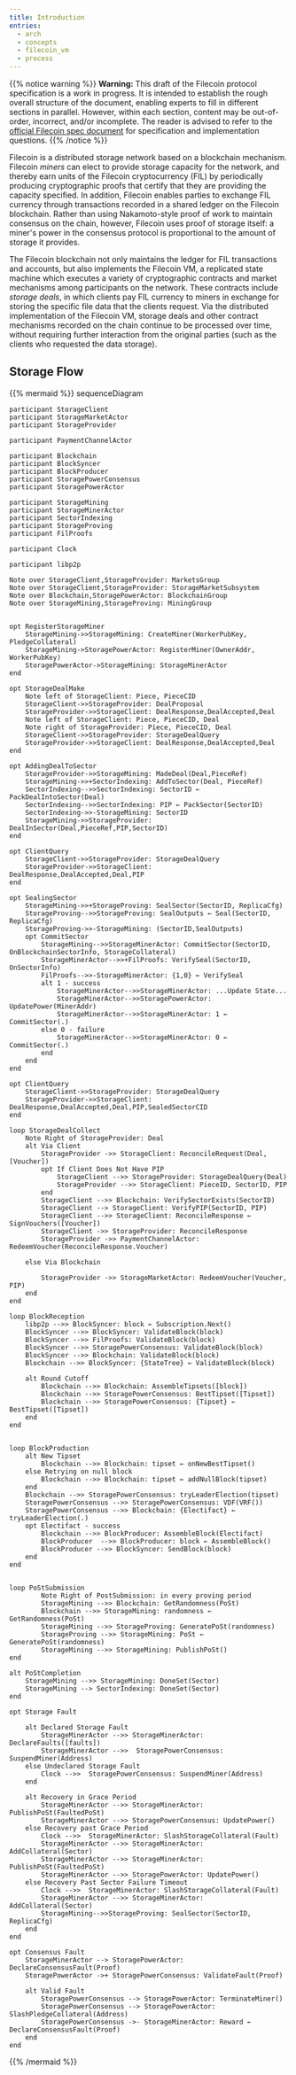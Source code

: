```yaml
---
title: Introduction
entries:
  - arch
  - concepts
  - filecoin_vm
  - process
---
```


{{% notice warning %}}
**Warning:** This draft of the Filecoin protocol specification is a work in progress.
It is intended to establish the rough overall structure of the document,
enabling experts to fill in different sections in parallel.
However, within each section, content may be out-of-order, incorrect, and/or incomplete.
The reader is advised to refer to the
[official Filecoin spec document](https://filecoin-project.github.io/specs/)
for specification and implementation questions.
{{% /notice %}}

Filecoin is a distributed storage network based on a blockchain mechanism.
Filecoin *miners* can elect to provide storage capacity for the network, and thereby
earn units of the Filecoin cryptocurrency (FIL) by periodically producing
cryptographic proofs that certify that they are providing the capacity specified.
In addition, Filecoin enables parties to exchange FIL currency
through transactions recorded in a shared ledger on the Filecoin blockchain.
Rather than using Nakamoto-style proof of work to maintain consensus on the chain, however,
Filecoin uses proof of storage itself: a miner's power in the consensus protocol
is proportional to the amount of storage it provides.

The Filecoin blockchain not only maintains the ledger for FIL transactions and
accounts, but also implements the Filecoin VM, a replicated state machine which executes
a variety of cryptographic contracts and market mechanisms among participants
on the network.
These contracts include *storage deals*, in which clients pay FIL currency to miners
in exchange for storing the specific file data that the clients request.
Via the distributed implementation of the Filecoin VM, storage deals
and other contract mechanisms recorded on the chain continue to be processed
over time, without requiring further interaction from the original parties
(such as the clients who requested the data storage).

## Storage Flow

{{% mermaid %}}
sequenceDiagram

    participant StorageClient
    participant StorageMarketActor
    participant StorageProvider

    participant PaymentChannelActor

    participant Blockchain
    participant BlockSyncer
    participant BlockProducer
    participant StoragePowerConsensus
    participant StoragePowerActor

    participant StorageMining
    participant StorageMinerActor
    participant SectorIndexing
    participant StorageProving
    participant FilProofs

    participant Clock

    participant libp2p

    Note over StorageClient,StorageProvider: MarketsGroup
    Note over StorageClient,StorageProvider: StorageMarketSubsystem
    Note over Blockchain,StoragePowerActor: BlockchainGroup
    Note over StorageMining,StorageProving: MiningGroup


    opt RegisterStorageMiner
        StorageMining->>StorageMining: CreateMiner(WorkerPubKey, PledgeCollateral)
        StorageMining->StoragePowerActor: RegisterMiner(OwnerAddr, WorkerPubKey)
        StoragePowerActor->StorageMining: StorageMinerActor
    end

    opt StorageDealMake
        Note left of StorageClient: Piece, PieceCID
        StorageClient->>StorageProvider: DealProposal
        StorageProvider->>StorageClient: DealResponse,DealAccepted,Deal
        Note left of StorageClient: Piece, PieceCID, Deal
        Note right of StorageProvider: Piece, PieceCID, Deal
        StorageClient->>StorageProvider: StorageDealQuery
        StorageProvider->>StorageClient: DealResponse,DealAccepted,Deal
    end

    opt AddingDealToSector
        StorageProvider->>StorageMining: MadeDeal(Deal,PieceRef)
        StorageMining->>+SectorIndexing: AddToSector(Deal, PieceRef)
        SectorIndexing-->>SectorIndexing: SectorID ← PackDealIntoSector(Deal)
        SectorIndexing-->>SectorIndexing: PIP ← PackSector(SectorID)
        SectorIndexing->>-StorageMining: SectorID
        StorageMining->>StorageProvider: DealInSector(Deal,PieceRef,PIP,SectorID)
    end

    opt ClientQuery
        StorageClient->>StorageProvider: StorageDealQuery
        StorageProvider->>StorageClient: DealResponse,DealAccepted,Deal,PIP
    end

    opt SealingSector
        StorageMining->>+StorageProving: SealSector(SectorID, ReplicaCfg)
        StorageProving-->>StorageProving: SealOutputs ← Seal(SectorID, ReplicaCfg)
        StorageProving->>-StorageMining: (SectorID,SealOutputs)
        opt CommitSector
            StorageMining-->>StorageMinerActor: CommitSector(SectorID, OnBlockchainSectorInfo, StorageCollateral)
            StorageMinerActor-->>+FilProofs: VerifySeal(SectorID, OnSectorInfo)
            FilProofs-->>-StorageMinerActor: {1,0} ← VerifySeal
            alt 1 - success
                StorageMinerActor-->>StorageMinerActor: ...Update State...
                StorageMinerActor-->>StoragePowerActor: UpdatePower(MinerAddr)
                StorageMinerActor-->>StorageMinerActor: 1 ← CommitSector(.)
            else 0 - failure
                StorageMinerActor-->>StorageMinerActor: 0 ← CommitSector(.)
            end
        end
    end

    opt ClientQuery
        StorageClient->>StorageProvider: StorageDealQuery
        StorageProvider->>StorageClient: DealResponse,DealAccepted,Deal,PIP,SealedSectorCID
    end

    loop StorageDealCollect
        Note Right of StorageProvider: Deal
        alt Via Client
            StorageProvider ->> StorageClient: ReconcileRequest(Deal, [Voucher])
            opt If Client Does Not Have PIP
                StorageClient -->> StorageProvider: StorageDealQuery(Deal)
                StorageProvider -->> StorageClient: PieceID, SectorID, PIP
            end
            StorageClient -->> Blockchain: VerifySectorExists(SectorID)
            StorageClient --> StorageClient: VerifyPIP(SectorID, PIP)
            StorageClient -->> StorageClient: ReconcileResponse ← SignVouchers([Voucher])
            StorageClient ->> StorageProvider: ReconcileResponse
            StorageProvider ->> PaymentChannelActor: RedeemVoucher(ReconcileResponse.Voucher)

        else Via Blockchain

            StorageProvider ->> StorageMarketActor: RedeemVoucher(Voucher, PIP)
        end
    end

    loop BlockReception
        libp2p -->> BlockSyncer: block ← Subscription.Next()
        BlockSyncer -->> BlockSyncer: ValidateBlock(block)
        BlockSyncer -->> FilProofs: ValidateBlock(block)
        BlockSyncer -->> StoragePowerConsensus: ValidateBlock(block)
        BlockSyncer -->> Blockchain: ValidateBlock(block)
        Blockchain -->> BlockSyncer: {StateTree} ← ValidateBlock(block)
        
        alt Round Cutoff
            Blockchain -->> Blockchain: AssembleTipsets([block])
            Blockchain -->> StoragePowerConsensus: BestTipset([Tipset])
            Blockchain -->> StoragePowerConsensus: {Tipset} ← BestTipset([Tipset])
        end
    end


    loop BlockProduction
        alt New Tipset
            Blockchain -->> Blockchain: tipset ← onNewBestTipset()
        else Retrying on null block
            Blockchain -->> Blockchain: tipset ← addNullBlock(tipset)
        end
        Blockchain -->> StoragePowerConsensus: tryLeaderElection(tipset)
        StoragePowerConsensus -->> StoragePowerConsensus: VDF(VRF())
        StoragePowerConsensus -->> Blockchain: {Electifact} ← tryLeaderElection(.)
        opt Electifact - success
            Blockchain -->> BlockProducer: AssembleBlock(Electifact)
            BlockProducer  -->> BlockProducer: block ← AssembleBlock()
            BlockProducer -->> BlockSyncer: SendBlock(block)
        end
    end


    loop PoStSubmission
            Note Right of PostSubmission: in every proving period
            StorageMining -->> Blockchain: GetRandomness(PoSt)
            Blockchain -->> StorageMining: randomness ← GetRandomness(PoSt)
            StorageMining -->> StorageProving: GeneratePoSt(randomness)
            StorageProving -->> StorageMining: PoSt ← GeneratePoSt(randomness)
            StorageMining -->> StorageMining: PublishPoSt()
    end

    alt PoStCompletion
        StorageMining -->> StorageMining: DoneSet(Sector)
        StorageMining --> SectorIndexing: DoneSet(Sector)
    end

    opt Storage Fault

        alt Declared Storage Fault
            StorageMinerActor -->> StorageMinerActor: DeclareFaults([faults])
            StorageMinerActor -->>  StoragePowerConsensus: SuspendMiner(Address)
        else Undeclared Storage Fault
            Clock -->>  StoragePowerConsensus: SuspendMiner(Address)
        end

        alt Recovery in Grace Period
            StorageMinerActor -->> StorageMinerActor: PublishPoSt(FaultedPoSt)
            StorageMinerActor -->> StoragePowerConsensus: UpdatePower()
        else Recovery past Grace Period
            Clock -->>  StorageMinerActor: SlashStorageCollateral(Fault)
            StorageMinerActor -->> StorageMinerActor: AddCollateral(Sector)
            StorageMinerActor -->> StorageMinerActor: PublishPoSt(FaultedPoSt)
            StorageMinerActor -->> StoragePowerActor: UpdatePower()
        else Recovery Past Sector Failure Timeout
            Clock -->>  StorageMinerActor: SlashStorageCollateral(Fault)
            StorageMinerActor -->> StorageMinerActor: AddCollateral(Sector)
            StorageMining-->>StorageProving: SealSector(SectorID, ReplicaCfg) 
        end
    end

    opt Consensus Fault
        StorageMinerActor --> StoragePowerActor: DeclareConsensusFault(Proof)
        StoragePowerActor ->+ StoragePowerConsensus: ValidateFault(Proof)

        alt Valid Fault
            StoragePowerConsensus --> StoragePowerActor: TerminateMiner()
            StoragePowerConsensus --> StoragePowerActor: SlashPledgeCollateral(Address)
            StoragePowerConsensus ->- StorageMinerActor: Reward ← DeclareConsensusFault(Proof)
        end
    end

{{% /mermaid %}}
